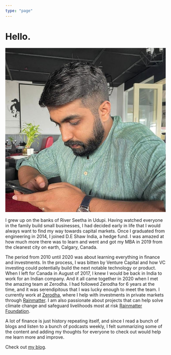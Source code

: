 ```yaml
---
type: "page"
---
```


# Hello.

![](static/images/dinesh.jpg ".")

I grew up on the banks of River Seetha in Udupi. Having watched everyone in the family build small businesses, I had decided early in life that I would always want to find my way towards capital markets. Once I graduated from engineering in 2014, I joined D.E Shaw India, a hedge fund. I was amazed at how much more there was to learn and went and got my MBA in 2019 from the cleanest city on earth, Calgary, Canada.

The period from 2010 until 2020 was about learning everything in finance and investments. In the process, I was bitten by Venture Capital and how VC investing could potentially build the next notable technology or product. When I left for Canada in August of 2017, I knew I would be back in India to work for an Indian company. And it all came together in 2020 when I met the amazing team at Zerodha. I had followed Zerodha for 6 years at the time, and it was serendipitous that I was lucky enough to meet the team. I currently work at [Zerodha](https://zerodha.com/), where I help with investments in private markets through [Rainmatter](https://rainmatter.com/). I am also passionate about projects that can help solve climate change and safeguard livelihoods most at risk [Rainmatter Foundation](https://rainmatter.org/).

A lot of finance is just history repeating itself, and since I read a bunch of blogs and listen to a bunch of podcasts weekly, I felt summarizing some of the content and adding my thoughts for everyone to check out would help me learn more and improve. 

Check out [my blog](/blog).
